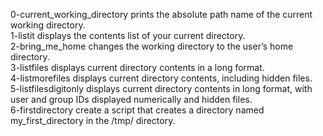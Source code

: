 0-current_working_directory prints the absolute path name of the current working directory. <br />
1-listit displays the contents list of your current directory. <br />
2-bring_me_home changes the working directory to the user’s home directory. <br />
3-listfiles displays current directory contents in a long format. <br />
4-listmorefiles displays current directory contents, including hidden files. <br />
5-listfilesdigitonly displays current directory contents in long format, with user and group IDs displayed numerically and hidden files. <br />
6-firstdirectory create a script that creates a directory named my_first_directory in the /tmp/ directory. <br />
